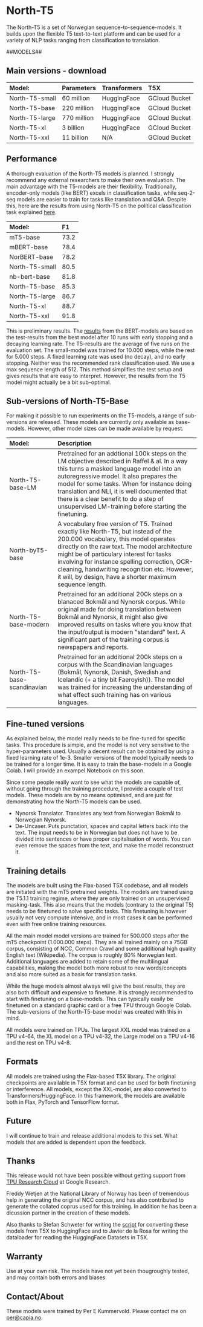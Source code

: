 # North-T5
The North-T5 is a set of Norwegian sequence-to-sequence-models. It builds upon the flexible T5 text-to-text platform and can be used for a variety of NLP tasks ranging from classification to translation.

##MODELS##


## Main versions - download
|**Model:** | **Parameters** |**Transformers** |**T5X** |
|:-----------|:------------|:------------|:------------|
|North-T5-small|60 million | HuggingFace | GCloud Bucket |
|North-T5-base|220 million | HuggingFace | GCloud Bucket |
|North-T5-large|770 million | HuggingFace | GCloud Bucket |
|North-T5-xl|3 billion | HuggingFace | GCloud Bucket |
|North-T5-xxl|11 billion| N/A | GCloud Bucket |

## Performance
A thorough evaluation of the North-T5 models is planned. I strongly recommend any external researchers to make their own evaluation. The main advantage with the T5-models are their flexibility. Traditionally, encoder-only models (like BERT) excels in classification tasks, while seq-2-seq models are easier to train for tasks like translation and Q&A. Despite this, here are the results from using North-T5 on the political classification task explained [here](https://arxiv.org/abs/2104.09617). 

|**Model:** | **F1** |
|:-----------|:------------|
|mT5-base|73.2 |
|mBERT-base|78.4 |
|NorBERT-base|78.2 |
|North-T5-small|80.5 |
|nb-bert-base|81.8 |
|North-T5-base|85.3 |
|North-T5-large|86.7 |
|North-T5-xl|88.7 |
|North-T5-xxl|91.8|

This is preliminary results. The [results](https://arxiv.org/abs/2104.09617) from the BERT-models are based on the test-results from the best model after 10 runs with early stopping and a decaying learning rate. The T5-results are the average of five runs on the evaluation set. The small-model was trained for 10.000 steps, while the rest for 5.000 steps. A fixed learning rate was used (no decay), and no early stopping. Neither was the recommended rank classification used. We use a max sequence length of 512. This method simplifies the test setup and gives results that are easy to interpret. However, the results from the T5 model might actually be a bit sub-optimal.  

## Sub-versions of North-T5-Base
For making it possible to run experiments on the T5-models, a range of sub-versions are released. These models are currently only available as base-models. However, other model sizes can be made available by request.

|**Model:** | **Description** |
|:-----------|:------------|
|North-T5-base-LM |Pretrained for an addtional 100k steps on the LM objective described in Raffel & al. In a way this turns a masked language model into an autoregressive model. It also prepares the model for some tasks. When for instance  doing translation and NLI, it is well documented that there is a clear benefit to do a step of unsupervised LM-training before starting the finetuning.| 
|North-byT5-base | A vocabulary free version of T5. Trained exactly like North-T5, but instead of the 200.000 vocabulary, this model operates directly on the raw text. The model architecture might be of particulary interest for tasks involving for instance spelling correction, OCR-cleaning, handwriting recognition etc. However, it will, by design, have a shorter maximum sequence length.|
|North-T5-base-modern | Pretrained for an additional 200k steps on a blanaced Bokmål and Nynorsk corpus. While original made for doing translation between Bokmål and Nynorsk, it might also give improved results on tasks where you know that the input/output is modern "standard" text. A significant part of the training corpus is newspapers and reports.|
|North-T5-base-scandinavian |Pretrained for an additional 200k steps on a corpus with the Scandinavian languages (Bokmål, Nynorsk, Danish, Swedish and Icelandic (+ a tiny bit Faeroyish)). The model was trained for increasing the understanding of what effect such training has on various languages.|

## Fine-tuned versions
As explained below, the model really needs to be fine-tuned for specific tasks. This procedure is simple, and the model is not very sensitive to the hyper-parameters used. Usually a decent result can be obtained by using a fixed learning rate of 1e-3. Smaller versions of the model typically needs to be trained for a longer time. It is easy to train the base-models in a Google Colab. I will provide an exampel Notebook on this soon.

Since some people really want to see what the models are capable of, without going through the training procedure, I provide a couple of test models. These models are by no means optimised, and are just for demonstrating how the North-T5 models can be used.

* Nynorsk Translator. Translates any text from Norwegian Bokmål to Norwegian Nynorsk.
* De-Uncaser. Puts punctation, spaces and capital letters back into the text. The input needs to be in Norwegian but does not have to be divided into sentences or have proper capitalisation of words. You can even remove the spaces from the text, and make the model reconstruct it.


## Training details
The models are built using the Flax-based T5X codebase, and all models are initiated with the mT5 pretrained weights. The models are trained using the T5.1.1 training regime, where they are only trained on an unsupervised masking-task. This also means that the models (contrary to the original T5) needs to be finetuned to solve specific tasks. This finetuning is however usually not very compute intensive, and in most cases it can be performed even with free online training resources.

All the main model model versions are trained for 500.000 steps after the mT5 checkpoint (1.000.000 steps). They are all trained mainly on a 75GB corpus, consisting of NCC, Common Crawl and some additional high quality English text (Wikipedia). The corpus is roughly 80% Norwegian text. Additional languages are added to retain some of the multilingual capabilities, making the model both more robust to new words/concepts and also more suited as a basis for translation tasks.

While the huge models almost always will give the best results, they are also both difficult and expensive to finetune. It is strongly recommended to start with finetuning on a base-models. This can typically easily be finetuned on a standard graphic card or a free TPU through Google Colab. The sub-versions of the North-T5-base model was created with this in mind. 

All models were trained on TPUs. The largest XXL model was trained on a TPU v4-64, the XL model on a TPU v4-32, the Large model on a TPU v4-16 and the rest on TPU v4-8.

## Formats
All models are trained using the Flax-based T5X library. The original checkpoints are available in T5X format and can be used for both finetuning or interference. All models, except the XXL-model, are also converted to Transformers/HuggingFace. In this framework, the models are available both in Flax, PyTorch and TensorFlow format.

## Future
I will continue to train and release additional models to this set. What models that are added is dependent upon the feedback. 

## Thanks
This release would not have been possible without getting support from [TPU Research Cloud](https://sites.research.google/trc/about/) at Google Research. 

Freddy Wetjen at the National Library of Norway has been of tremendous help in generating the original NCC corpus, and has also contributed to generate the collated coprus used for this training. In addition he has been a dicussion partner in the creation of these models. 

Also thanks to Stefan Schweter for writing the [script](https://github.com/huggingface/transformers/blob/main/src/transformers/models/t5/convert_t5x_checkpoint_to_flax.py)  for converting these models from T5X to HuggingFace and to Javier de la Rosa for writing the dataloader for reading the HuggingFace Datasets in T5X.

## Warranty
Use at your own risk. The models have not yet been thougroughly tested, and may contain both errors and biases.

## Contact/About
These models were trained by Per E Kummervold. Please contact me on per@capia.no.
